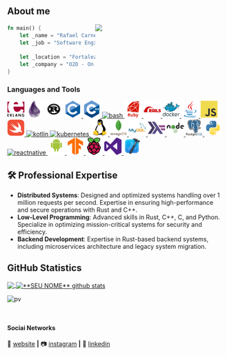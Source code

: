 ## About me

<img align="right" width="300" src="https://media.tenor.com/pT_eK7L76OEAAAAC/coding-computer-coding.gif" />

```rust
fn main() {
    let _name = "Rafael Carneiro";
    let _job = "Software Engineer";

    let _location = "Fortaleza, Ceara, Brazil";
    let _company = "O2D - On Demand Development";
}

```

<h3 align="left">Languages and Tools</h3>
<p align="left"> 
<a href="https://www.erlang.org/" target="_blank"> <img src="https://raw.githubusercontent.com/devicons/devicon/master/icons/erlang/erlang-original-wordmark.svg" alt="erlang" "width="40" height="40"/></a>
<a href="https://www.elixir-lang.org/" target="_blank"> <img src="https://raw.githubusercontent.com/devicons/devicon/master/icons/elixir/elixir-original.svg" alt="elixir" "width="40" height="40"/></a>
<a href="https://www.rust-lang.org/" target="_blank"> <img src="https://raw.githubusercontent.com/vorillaz/devicons/ba75593fdf8d66496676a90cbf127d721f73e961/!SVG/rust.svg" alt="rust"width="40" height="40"/></a>
<a href="https://www.cprogramming.com/" target="_blank"> <img src="https://raw.githubusercontent.com/devicons/devicon/master/icons/c/c-original.svg" alt="c" width="40" height="40"/> </a> 
<a href="https://www.w3schools.com/cpp/" target="_blank"> <img src="https://raw.githubusercontent.com/devicons/devicon/master/icons/cplusplus/cplusplus-original.svg" alt="cplusplus" width="40" height="40"/> </a> 
<a href="https://www.gnu.org/software/bash/" target="_blank"> <img src="https://www.vectorlogo.zone/logos/gnu_bash/gnu_bash-icon.svg" alt="bash" width="40" height="40"/> </a>
<a href="https://www.ruby-lang.org" target="_blank"> <img src="https://raw.githubusercontent.com/devicons/devicon/master/icons/ruby/ruby-plain-wordmark.svg" alt="ruby" width="40" height="40"/> </a>
<a href="https://www.rubyonrails.org" target="_blank"> <img src="https://raw.githubusercontent.com/devicons/devicon/master/icons/rails/rails-plain-wordmark.svg" alt="rails" width="40" height="40"/> </a>
<a href="https://www.docker.com/" target="_blank"> <img src="https://raw.githubusercontent.com/devicons/devicon/master/icons/docker/docker-original-wordmark.svg" alt="docker" width="40" height="40"/> </a> 
<a href="https://www.java.com" target="_blank"> <img src="https://raw.githubusercontent.com/devicons/devicon/master/icons/java/java-original.svg" alt="java" width="40" height="40"/> </a>
<a href="https://developer.mozilla.org/en-US/docs/Web/JavaScript" target="_blank"> <img src="https://raw.githubusercontent.com/devicons/devicon/master/icons/javascript/javascript-original.svg" alt="javascript" width="40" height="40"/> </a> 
<a href="https://swift.org" target="_blank"> <img src="https://github.com/devicons/devicon/blob/master/icons/swift/swift-original.svg" alt="swift" width="40" height="40"/> </a>
<a href="https://kotlinlang.org" target="_blank"> <img src="https://www.vectorlogo.zone/logos/kotlinlang/kotlinlang-icon.svg" alt="kotlin" width="40" height="40"/> </a>
<a href="https://kubernetes.io" target="_blank"> <img src="https://www.vectorlogo.zone/logos/kubernetes/kubernetes-icon.svg" alt="kubernetes" width="40" height="40"/> </a> 
<a href="https://www.linux.org/" target="_blank"> <img src="https://raw.githubusercontent.com/devicons/devicon/master/icons/linux/linux-original.svg" alt="linux" width="40" height="40"/> </a> 
<a href="https://www.mongodb.com/" target="_blank"> <img src="https://raw.githubusercontent.com/devicons/devicon/master/icons/mongodb/mongodb-original-wordmark.svg" alt="mongodb" width="40" height="40"/> </a>
<a href="https://www.mysql.com/" target="_blank"> <img src="https://raw.githubusercontent.com/devicons/devicon/master/icons/mysql/mysql-original-wordmark.svg" alt="mysql" width="40" height="40"/> </a> 
<a href="https://www.haskell.org" target="_blank"> <img src="https://github.com/devicons/devicon/blob/master/icons/haskell/haskell-original.svg" alt="haskell" width="40" height="40"/> </a> 
<a href="https://nodejs.org" target="_blank"> <img src="https://raw.githubusercontent.com/devicons/devicon/master/icons/nodejs/nodejs-original-wordmark.svg" alt="nodejs" width="40" height="40"/> </a>
<a href="https://www.postgresql.org" target="_blank"> <img src="https://raw.githubusercontent.com/devicons/devicon/master/icons/postgresql/postgresql-original-wordmark.svg" alt="postgresql" width="40" height="40"/> </a> 
<a href="https://www.python.org" target="_blank"> <img src="https://raw.githubusercontent.com/devicons/devicon/master/icons/python/python-original.svg" alt="python" width="40" height="40"/> </a> 
<a href="https://reactnative.dev/" target="_blank"> <img src="https://reactnative.dev/img/header_logo.svg" alt="reactnative" width="40" height="40"/> </a> 
<a href="https://developer.android.com" target="_blank"> <img src="https://raw.githubusercontent.com/devicons/devicon/master/icons/android/android-original-wordmark.svg" alt="android" width="40" height="40"/> </a>
<a href="https://www.tensorflow.org" target="_blank"> <img src="https://raw.githubusercontent.com/devicons/devicon/master/icons/tensorflow/tensorflow-original.svg" alt="tensorflow" width="40" height="40"/> </a>
<a href="https://www.raspberrypi.com/" target="_blank"> <img src="https://raw.githubusercontent.com/devicons/devicon/master/icons/raspberrypi/raspberrypi-original.svg" alt="raspberrypi" width="40" height="40"/> </a>
<a href="https://code.visualstudio.com/" target="_blank"> <img src="https://github.com/devicons/devicon/blob/master/icons/visualstudio/visualstudio-plain.svg" alt="visualstudio" width="40" height="40"/> </a>
<a href="https://developer.apple.com/xcode/" target="_blank"> <img src="https://raw.githubusercontent.com/devicons/devicon/master/icons/xcode/xcode-original.svg" alt="xcode" width="40" height="40"/> </a> </p>

## 🛠 Professional Expertise

- **Distributed Systems**: Designed and optimized systems handling over 1 million requests per second. Expertise in ensuring high-performance and secure operations with Rust and C++.
- **Low-Level Programming**: Advanced skills in Rust, C++, C, and Python. Specialize in optimizing mission-critical systems for security and efficiency.
- **Backend Development**: Expertise in Rust-based backend systems, including microservices architecture and legacy system migration.

## **GitHub Statistics**

<a href="https://github.com/Gurupreet">
  <img align="center" src="https://github-readme-stats.vercel.app/api/top-langs/?username=rafaelmdcarneiro&theme=dracula&hide_langs_below=1" />
</a>

<a href="https://github.com/Gurupreet">
 <img align="center" src="https://github-readme-stats.vercel.app/api?username=rafaelmdcarneiro&show_icons=true&theme=dracula&line_height=27" alt="**SEU NOME** github stats"/>
</a>

![pv](https://pageview.vercel.app/?github_user=rafaelmdcarneiro)

[website]: http://www.o2d.com.br/
[instagram]: https://www.instagram.com/rafaelmdcarneiro/
[linkedin]: https://www.linkedin.com/in/rafaelmdcarneiro/
<br>

#### Sociai Networks

🏡 [website][website] **|** 
📷 [instagram][instagram] **|** 
👔 [linkedin][linkedin]
